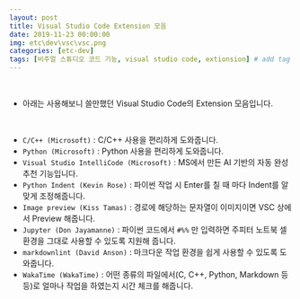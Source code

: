 ```yaml
---
layout: post
title: Visual Studio Code Extension 모음
date: 2019-11-23 00:00:00
img: etc\dev\vsc\vsc.png
categories: [etc-dev] 
tags: [비주얼 스튜디오 코드 기능, visual studio code, extionsion] # add tag
---
```


<br>

- 아래는 사용해보니 쓸만했던 Visual Studio Code의 Extension 모음입니다.

<br>

- `C/C++ (Microsoft)` : C/C++ 사용을 편리하게 도와줍니다.
- `Python (Microsoft)` : Python 사용을 편리하게 도와줍니다.
- `Visual Studio IntelliCode (Microsoft)` : MS에서 만든 AI 기반의 자동 완성 추천 기능입니다.
- `Python Indent (Kevin Rose)` : 파이썬 작업 시 Enter를 칠 때 마다 Indent를 알맞게 조정해줍니다.
- `Image preview (Kiss Tamas)` : 경로에 해당하는 문자열이 이미지이면 VSC 상에서 Preview 해줍니다.
- `Jupyter (Don Jayamanne)` : 파이썬 코드에서 `#%%` 만 입력하면 주피터 노트북 셀 환경을 그대로 사용할 수 있도록 지원해 줍니다.
- `markdownlint (David Anson)` : 마크다운 작업 환경을 쉽게 사용할 수 있도록 도와줍니다.
- `WakaTime (WakaTime)` : 어떤 종류의 파일에서(C, C++, Python, Markdown 등등)로 얼마나 작업을 하였는지 시간 체크를 해줍니다. 
